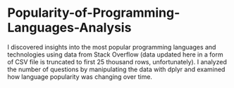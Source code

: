 # Popularity-of-Programming-Languages-Analysis
I discovered insights into the most popular programming languages and technologies using data from Stack Overflow (data updated here in a form of CSV file is truncated to first 25 thousand rows, unfortunately). I analyzed the number of questions by manipulating the data with dplyr and examined how language popularity was changing over time.
